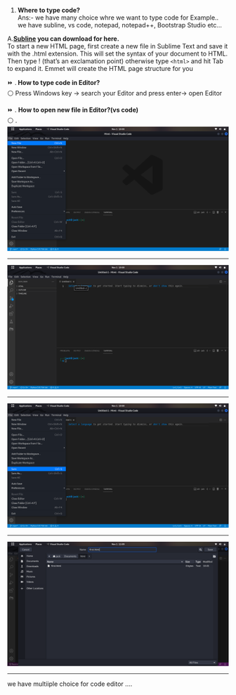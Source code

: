 1. <strong>Where to type code? </strong><br>
Ans:- we have many choice whre we want to type code for Example.. we have subline, vs code, notepad, notepad++, Bootstrap Studio etc... <br>


A.<strong><a href="https://www.sublimetext.com/download">Subline</a> you can download for here.</strong><br>
To start a new HTML page, first create a new file in Sublime Text and save it with the .html extension. This will set the syntax of your document to HTML. Then type ! (that’s an exclamation point) otherwise type ```<html>``` and hit Tab to expand it. Emmet will create the HTML page structure for you
 
⏩ .<strong> How to type code in Editor?</strong><br>
⚪ Press Windows key -> search your Editor and press enter-> open Editor

⏩ . <strong>How to open new file in Editor?(vs code)</strong><br>
⚪ . <img src="new.png">
<br>
********************************************************************************************************************************************************************

<img src="newopen.png">

********************************************************************************************************************************************************************

<img src="saveclick.png">

********************************************************************************************************************************************************************

<img src="save.png">

********************************************************************************************************************************************************************

we have multiiple choice for code editor ....

